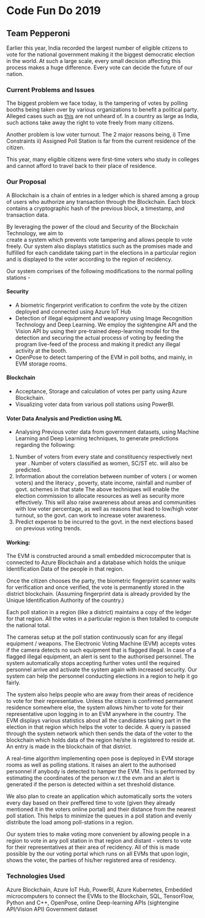 # Code Fun Do 2019

## Team Pepperoni

Earlier this year, India recorded the largest number of eligible citizens to vote for the 
national government making it the biggest democratic election in the world. At such a large scale, 
every small decision affecting this process makes a huge difference. Every vote can decide the future of our nation.
### Current Problems and Issues
The biggest problem we face today, is the tampering of votes by polling booths being taken over 	by various organizations to benefit a political party.  Alleged cases such as [this](https://www.livemint.com/Politics/fIKiRvhaDSieYz25Lm8vRM/EVM-tampering-case-Supreme-Court-issues-notice-to-Centre-E.html) are not unheard of. In a country as large as India, such actions take away the right to vote freely from many citizens.

Another problem is low voter turnout. The 2 major reasons being, 
	i) Time Constraints
	ii) Assigned Poll Station is far from the current residence of the citizen.

This year, many eligible citizens were first-time voters who study in colleges and cannot afford to travel
back to their place of residence. 
### Our Proposal
  A Blockchain is a chain of entries in a ledger which is shared among a group of users who
authorize any transaction through the Blockchain. Each block contains a cryptographic hash of the 
previous block, a timestamp, and transaction data. 

By leveraging the power of the cloud and Security of the Blockchain Technology, we aim to  
create a system which prevents vote tampering and allows people to vote freely. Our system also displays statistics 
such as the promises made and fulfilled for each candidate taking part in the elections in a particular region and is displayed to the 
voter according to the region of recidency.
	
Our system comprises of the following modifications to the normal polling stations -

#### Security
- A biometric fingerprint verification to confirm the vote by the citizen deployed and connected using Azure IoT Hub
- Detection of illegal equipment and weaponry using Image Recognition Technology and Deep Learning. We employ the sightengine API and the Vision API by using their pre-trained deep-learning model for the detection and securing the actual process of voting by feeding the program live-feed of the process and making it predict any illegal activity at the booth.
- OpenPose to detect tampering of the EVM in poll boths, and mainly, in EVM storage rooms.

#### Blockchain
- Acceptance, Storage and calculation of votes per party using Azure Blockchain. 
- Visualizing voter data from various poll stations using PowerBI. 

#### Voter Data Analysis and Prediction using ML
- Analysing Previous voter data from government datasets, using Machine Learning and Deep Learning techniques, to generate predictions regarding the following:
1) Number of voters from every state and constituency respectively next year . Number of voters classified as women, SC/ST etc. will also be predicted. 
2) Information about the correlation between number of voters ( or women voters) and the literacy , poverty, state income, rainfall and number of govt. schemes in that state
The above techniques will enable the election commission to allocate resources as well as security more effectively. This will also raise awareness about areas and communities with low voter percentage, as well as reasons that lead to low/high voter turnout, so the govt. can work to increase voter awareness.
3) Predict expense to be incurred to the govt. in the next elections based on previous voting trends. 

#### Working:

The EVM is constructed around a small embedded microcomputer that is connected to Azure Blockchain and a 
database which holds the unique Identification Data of the people in that region.

Once the citizen chooses the party, the biometric fingerprint scanner
waits for verification and once verified, the vote is permanently stored in the district blockchain.
(Assuming fingerprint data is already provided by the Unique Identification Authority of the country.)

Each poll station in a region (like a district) maintains a copy of the ledger for that region. 
All the votes in a particular region is then totalled to compute the national total. 
	
The cameras setup at the poll station continuously scan for any illegal equipment / weapons.
The Electronic Voting Machine (EVM) accepts votes if the camera detects no such equipment 
that is flagged illegal. In case of a flagged illegal equipment, an alert is sent to the authorised personnel. The system automatically stops accepting further votes until
the required personnel arrive and activate the system again with increased security. 
Our system can help the personnel conducting elections in a region to help it go fairly. 

The system also helps people who are away from their areas of recidence to vote for their representative.
Unless the citizen is confirmed permanent residence somewhere else, the system allows him/her to vote for
their representative upon logging in to an EVM anywhere in the country. The EVM displays various statistics about all the candidates taking part in the election in that region which helps the voter to decide. A query is passed through the system network
which then sends the data of the voter to the blockchain which holds data of the region he/she is 
registered to reside at. An entry is made in the blockchain of that district. 

A real-time algorithm implementing open pose is deployed in EVM storage rooms as well as polling stations. It raises an alert to the authorised personnel if anybody is detected to hamper the EVM. This is performed by estimating the coordinates of the person w.r.t the evm and an alert is generated if the person is detected within a set threshold distance.

We also plan to create an application which automatically sorts the voters every day based on their preffered
time to vote (given they already mentioned it in the voters online portal) and their distance from the nearest
poll station. This helps to minimize the queues in a poll station and evenly distribute the load among poll-stations
in a region.

Our system tries to make voting more convenient by allowing people in a region to vote in any poll station in that region
and distant - voters to vote for their representatives at their area of recidency. All of this is made possible by the 
our voting portal which runs on all EVMs that upon login, shows the voter, the parties of his/her registered area
of residency.


### Technologies Used
  Azure Blockchain, Azure IoT Hub, PowerBI, Azure Kubernetes, Embedded microcomputers to connect the EVMs to the Blockchain, SQL, TensorFlow, Python and C++, OpenPose, online Deep-learning APIs (sightengine API/Vision API)
 Government dataset
